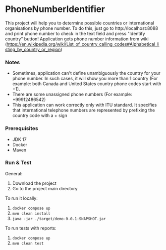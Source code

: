 # PhoneNumberIdentifier

This project will help you to determine possible countries or international organisations by phone number. 
To do this, just go to http://localhost:8088 and print phone number to check in the text field and press "Identify country" button!
Application gets phone number information from wiki (https://en.wikipedia.org/wiki/List_of_country_calling_codes#Alphabetical_listing_by_country_or_region)

### Notes
- Sometimes, application can't define unambiguously the country for your phone number. In such cases, it will show you more than 1 country (For example: both Canada and United States country phone codes start with +1). 
- There are some unassigned phone numbers (For example: +99912486542)
- This application can work correctly only with ITU standard. It specifies that international telephone numbers are represented by prefixing the country code with a + sign

### Prerequisites
- JDK 17
- Docker
- Maven

### Run & Test
General:
1. Download the project
2. Go to the project main directory

To run it locally:
1. `docker compose up`
2. `mvn clean install`
3. `java -jar ./target/demo-0.0.1-SNAPSHOT.jar`

To run tests with reports:
1. `docker compose up`
2. `mvn clean test`
